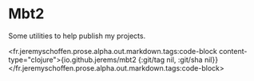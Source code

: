 

# Mbt2

Some utilities to help publish my projects.

<fr.jeremyschoffen.prose.alpha.out.markdown.tags:code-block content-type="clojure">{io.github.jerems/mbt2 {:git/tag nil, :git/sha nil}}</fr.jeremyschoffen.prose.alpha.out.markdown.tags:code-block>




